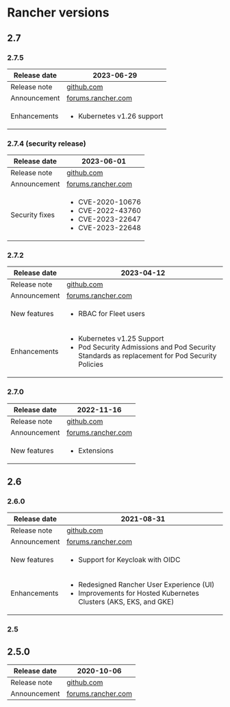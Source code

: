 # Rancher versions

## 2.7

### 2.7.5

Release date | 2023-06-29
------------ | ----------
Release note | [github.com](https://github.com/rancher/rancher/releases/tag/v2.7.5)
Announcement | [forums.rancher.com](https://forums.rancher.com/t/rancher-release-v2-7-5/40993)
Enhancements | <ul><li>Kubernetes v1.26 support</li></ul>

### 2.7.4 (security release)

Release date   | 2023-06-01
-------------- | ----------
Release note   | [github.com](https://github.com/rancher/rancher/releases/tag/v2.7.4)
Announcement   | [forums.rancher.com](https://forums.rancher.com/t/rancher-release-v2-7-4/40836)
Security fixes | <ul><li>CVE-2020-10676</li><li>CVE-2022-43760</li><li>CVE-2023-22647</li><li>CVE-2023-22648</li></ul>

### 2.7.2

Release date | 2023-04-12
------------ | ----------
Release note | [github.com](https://github.com/rancher/rancher/releases/tag/v2.7.2)
Announcement | [forums.rancher.com](https://forums.rancher.com/t/rancher-release-v2-7-2/40445)
New features | <ul><li>RBAC for Fleet users</li></ul>
Enhancements | <ul><li>Kubernetes v1.25 Support</li><li>Pod Security Admissions and Pod Security Standards as replacement for Pod Security Policies</li></ul>

### 2.7.0

Release date | 2022-11-16
------------ | ----------
Release note | [github.com](https://github.com/rancher/rancher/releases/tag/v2.7.0)
Announcement | [forums.rancher.com](https://forums.rancher.com/t/rancher-release-v2-7-0/39478)
New features | <ul><li>Extensions</li></ul>

## 2.6

### 2.6.0

Release date | 2021-08-31
------------ | ----------
Release note | [github.com](https://github.com/rancher/rancher/releases/tag/v2.6.0)
Announcement | [forums.rancher.com](https://forums.rancher.com/t/rancher-release-v2-6-0/21048)
New features | <ul><li>Support for Keycloak with OIDC</li></ul>
Enhancements | <ul><li>Redesigned Rancher User Experience (UI)</li><li>Improvements for Hosted Kubernetes Clusters (AKS, EKS, and GKE)</li></ul>

### 2.5

## 2.5.0

Release date | 2020-10-06
------------ | ----------
Release note | [github.com](https://github.com/rancher/rancher/releases/tag/v2.5.0)
Announcement | [forums.rancher.com](https://forums.rancher.com/t/rancher-release-v2-5-0/18510)
